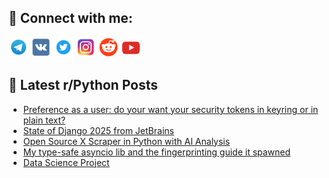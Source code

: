 ## 🔎 Connect with me:
[<img src="https://github.com/bullbesh/bullbesh/blob/main/images/Telegram.png" width="32" height="32" />](https://t.me/bullbesh)
[<img src="https://github.com/bullbesh/bullbesh/blob/main/images/VK.png" width="32" height="32" />](https://vk.com/bullbesh)
[<img src="https://github.com/bullbesh/bullbesh/blob/main/images/Twitter.png" width="32" height="32" />](https://twitter.com/bullbesh1)
[<img src="https://github.com/bullbesh/bullbesh/blob/main/images/Instagram.png" width="32" height="32" />](https://www.instagram.com/bullbesh)
[<img src="https://github.com/bullbesh/bullbesh/blob/main/images/Reddit.png" width="32" height="32" />](https://www.reddit.com/user/bullbesh)
[<img src="https://github.com/bullbesh/bullbesh/blob/main/images/YouTube.png" width="32" height="32" />](https://www.youtube.com/channel/UCtfjRs6uzgq5mfm8S06WTcg)

## 📕 Latest r/Python Posts
<!-- BLOG-POST-LIST:START -->
- [Preference as a user: do your want your security tokens in keyring or in plain text?](https://www.reddit.com/r/Python/comments/1ol3aop/preference_as_a_user_do_your_want_your_security/)
- [State of Django 2025 from JetBrains](https://www.reddit.com/r/Python/comments/1ol145x/state_of_django_2025_from_jetbrains/)
- [Open Source X Scraper in Python with AI Analysis](https://www.reddit.com/r/Python/comments/1okz57u/open_source_x_scraper_in_python_with_ai_analysis/)
- [My type-safe asyncio lib and the fingerprinting guide it spawned](https://www.reddit.com/r/Python/comments/1okypr5/my_typesafe_asyncio_lib_and_the_fingerprinting/)
- [Data Science Project](https://www.reddit.com/r/Python/comments/1okxuyj/data_science_project/)
<!-- BLOG-POST-LIST:END -->
